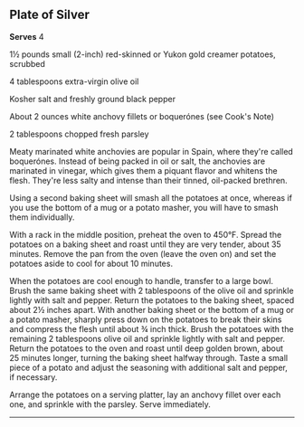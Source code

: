 ﻿## Plate of Silver

**Serves** 4

1½ pounds small (2-inch) red-skinned or Yukon gold creamer potatoes, scrubbed

4 tablespoons extra-virgin olive oil

Kosher salt and freshly ground black pepper

About 2 ounces white anchovy fillets or boquerónes (see Cook's Note)

2 tablespoons chopped fresh parsley

Meaty marinated white anchovies are popular in Spain, where they're called boquerónes. Instead of being packed in oil or salt, the anchovies are marinated in vinegar, which gives them a piquant flavor and whitens the flesh. They're less salty and intense than their tinned, oil-packed brethren.

Using a second baking sheet will smash all the potatoes at once, whereas if you use the bottom of a mug or a potato masher, you will have to smash them individually.

With a rack in the middle position, preheat the oven to 450°F. Spread the potatoes on a baking sheet and roast until they are very tender, about 35 minutes. Remove the pan from the oven (leave the oven on) and set the potatoes aside to cool for about 10 minutes.

When the potatoes are cool enough to handle, transfer to a large bowl. Brush the same baking sheet with 2 tablespoons of the olive oil and sprinkle lightly with salt and pepper. Return the potatoes to the baking sheet, spaced about 2½ inches apart. With another baking sheet or the bottom of a mug or a potato masher, sharply press down on the potatoes to break their skins and compress the flesh until about ¾ inch thick. Brush the potatoes with the remaining 2 tablespoons olive oil and sprinkle lightly with salt and pepper. Return the potatoes to the oven and roast until deep golden brown, about 25 minutes longer, turning the baking sheet halfway through. Taste a small piece of a potato and adjust the seasoning with additional salt and pepper, if necessary.

Arrange the potatoes on a serving platter, lay an anchovy fillet over each one, and sprinkle with the parsley. Serve immediately.

---

